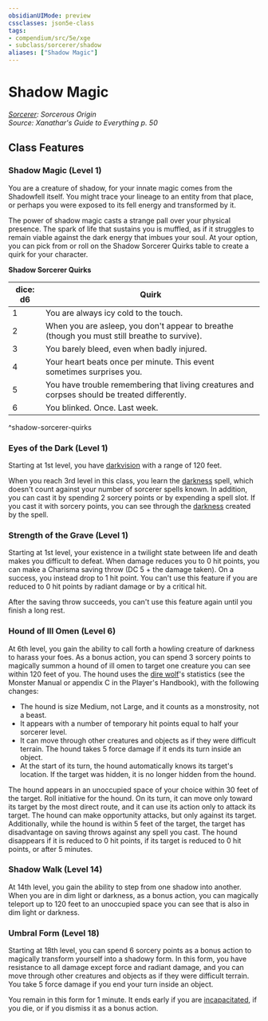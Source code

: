 ```yaml
---
obsidianUIMode: preview
cssclasses: json5e-class
tags:
- compendium/src/5e/xge
- subclass/sorcerer/shadow
aliases: ["Shadow Magic"]
---
```

# Shadow Magic
*[Sorcerer](sorcerer.md): Sorcerous Origin*  
*Source: Xanathar's Guide to Everything p. 50*  


## Class Features

### Shadow Magic (Level 1)

You are a creature of shadow, for your innate magic comes from the Shadowfell itself. You might trace your lineage to an entity from that place, or perhaps you were exposed to its fell energy and transformed by it.

The power of shadow magic casts a strange pall over your physical presence. The spark of life that sustains you is muffled, as if it struggles to remain viable against the dark energy that imbues your soul. At your option, you can pick from or roll on the Shadow Sorcerer Quirks table to create a quirk for your character.

**Shadow Sorcerer Quirks**

| dice: d6 | Quirk |
|----------|-------|
| 1 | You are always icy cold to the touch. |
| 2 | When you are asleep, you don't appear to breathe (though you must still breathe to survive). |
| 3 | You barely bleed, even when badly injured. |
| 4 | Your heart beats once per minute. This event sometimes surprises you. |
| 5 | You have trouble remembering that living creatures and corpses should be treated differently. |
| 6 | You blinked. Once. Last week. |
^shadow-sorcerer-quirks

### Eyes of the Dark (Level 1)

Starting at 1st level, you have [darkvision](z_compendium/rules/senses.md#darkvision) with a range of 120 feet.

When you reach 3rd level in this class, you learn the [darkness](z_compendium/spells/darkness.md) spell, which doesn't count against your number of sorcerer spells known. In addition, you can cast it by spending 2 sorcery points or by expending a spell slot. If you cast it with sorcery points, you can see through the [darkness](z_compendium/spells/darkness.md) created by the spell.

### Strength of the Grave (Level 1)

Starting at 1st level, your existence in a twilight state between life and death makes you difficult to defeat. When damage reduces you to 0 hit points, you can make a Charisma saving throw (DC 5 + the damage taken). On a success, you instead drop to 1 hit point. You can't use this feature if you are reduced to 0 hit points by radiant damage or by a critical hit.

After the saving throw succeeds, you can't use this feature again until you finish a long rest.

### Hound of Ill Omen (Level 6)

At 6th level, you gain the ability to call forth a howling creature of darkness to harass your foes. As a bonus action, you can spend 3 sorcery points to magically summon a hound of ill omen to target one creature you can see within 120 feet of you. The hound uses the [dire wolf](z_compendium/bestiary/beast/dire-wolf.md)'s statistics (see the Monster Manual or appendix C in the Player's Handbook), with the following changes:

- The hound is size Medium, not Large, and it counts as a monstrosity, not a beast.  
- It appears with a number of temporary hit points equal to half your sorcerer level.  
- It can move through other creatures and objects as if they were difficult terrain. The hound takes 5 force damage if it ends its turn inside an object.  
- At the start of its turn, the hound automatically knows its target's location. If the target was hidden, it is no longer hidden from the hound.  

The hound appears in an unoccupied space of your choice within 30 feet of the target. Roll initiative for the hound. On its turn, it can move only toward its target by the most direct route, and it can use its action only to attack its target. The hound can make opportunity attacks, but only against its target. Additionally, while the hound is within 5 feet of the target, the target has disadvantage on saving throws against any spell you cast. The hound disappears if it is reduced to 0 hit points, if its target is reduced to 0 hit points, or after 5 minutes.

### Shadow Walk (Level 14)

At 14th level, you gain the ability to step from one shadow into another. When you are in dim light or darkness, as a bonus action, you can magically teleport up to 120 feet to an unoccupied space you can see that is also in dim light or darkness.

### Umbral Form (Level 18)

Starting at 18th level, you can spend 6 sorcery points as a bonus action to magically transform yourself into a shadowy form. In this form, you have resistance to all damage except force and radiant damage, and you can move through other creatures and objects as if they were difficult terrain. You take 5 force damage if you end your turn inside an object.

You remain in this form for 1 minute. It ends early if you are [incapacitated](z_compendium/rules/conditions.md#incapacitated), if you die, or if you dismiss it as a bonus action.